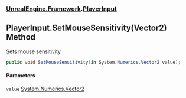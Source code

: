 ### [UnrealEngine.Framework](UnrealEngine_Framework.md 'UnrealEngine.Framework').[PlayerInput](PlayerInput.md 'UnrealEngine.Framework.PlayerInput')
## PlayerInput.SetMouseSensitivity(Vector2) Method
Sets mouse sensitivity  
```csharp
public void SetMouseSensitivity(in System.Numerics.Vector2 value);
```
#### Parameters
<a name='UnrealEngine_Framework_PlayerInput_SetMouseSensitivity(System_Numerics_Vector2)_value'></a>
`value` [System.Numerics.Vector2](https://docs.microsoft.com/en-us/dotnet/api/System.Numerics.Vector2 'System.Numerics.Vector2')  
  
